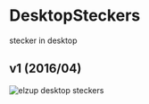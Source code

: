 # DesktopSteckers
stecker in desktop

## v1 (2016/04)
![elzup desktop steckers](https://raw.githubusercontent.com/elzup/DesktopSteckers/master/desktop-stechers.png?token=ACLdbLehkgZQQ0A9YRO1JZCcAjh62WsIks5XSSHgwA==)
